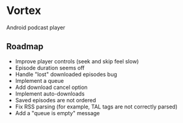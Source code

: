 # Vortex

Android podcast player

## Roadmap
- Improve player controls (seek and skip feel slow)
- Episode duration seems off
- Handle "lost" downloaded episodes bug
- Implement a queue
- Add download cancel option
- Implement auto-downloads
- Saved episodes are not ordered
- Fix RSS parsing (for example, TAL tags are not correctly parsed)
- Add a "queue is empty" message

